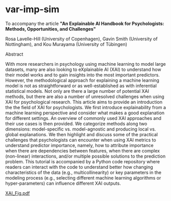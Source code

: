 # var-imp-sim
To accompany the article **"An Explainable AI Handbook for Psychologists: Methods, Opportunities, and Challenges"**

Rosa Lavelle-Hill (University of Copenhagen), Gavin Smith (University of Nottingham), and Kou Murayama (University of Tübingen)

Abstract

With more researchers in psychology using machine learning to model large datasets, many are also looking to eXplainable AI (XAI) to understand how their model works and to gain insights into the most important predictors. However, the methodological approach for explaining a machine learning model is not as straightforward or as well-established as with inferential statistical models. Not only are there a large number of potential XAI methods, but there are also a number of unresolved challenges when using XAI for psychological research. This article aims to provide an introduction the the field of XAI for psychologists. We first introduce explainability from a machine learning perspective and consider what makes a good explanation for different settings. An overview of commonly used XAI approaches and their use cases is then provided. We categorize methods along two dimensions: model-specific vs. model-agnostic and producing local vs. global explanations. We then highlight and discuss some of the practical challenges that psychologists can encounter when using XAI metrics to understand predictor importance, namely, how to attribute importance when there are dependencies between features, when there are complex (non-linear) interactions, and/or multiple possible solutions to the prediction problem. This tutorial is accompanied by a Python code repository where readers can interact with the code to understand better how changing characteristics of the data (e.g., multicollinearity) or key parameters in the modeling process (e.g., selecting different machine learning algorithms or hyper-parameters) can influence different XAI outputs. 

[XAI_Fig.pdf](https://github.com/Rosa-Lavelle-Hill/var-imp-sim/files/13587126/XAI_Fig.pdf)
